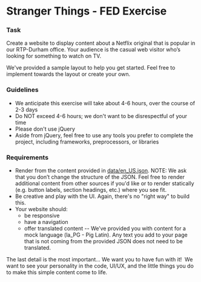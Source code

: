 # Stranger Things - FED Exercise

### Task
Create a website to display content about a Netflix original that is popular in our RTP-Durham office. Your audience is the casual web visitor who’s looking for something to watch on TV.

We've provided a sample layout to help you get started. Feel free to implement towards the layout or create your own.

### Guidelines
 - We anticipate this exercise will take about 4-6 hours, over the course of 2-3 days
 - Do NOT exceed 4-6 hours; we don't want to be disrespectful of your time
 - Please don't use jQuery
 - Aside from jQuery, feel free to use any tools you prefer to complete the project, including frameworks, preprocessors, or libraries

### Requirements
 - Render from the content provided in [data/en_US.json](./data/en_US.json).  NOTE: We ask that you don’t change the structure of the JSON. Feel free to render additional content from other sources if you'd like or to render statically (e.g. button labels, section headings, etc.) where you see fit.
 - Be creative and play with the UI. Again, there's no "right way" to build this.
 - Your website should:
    - be responsive
    - have a navigation
    - offer translated content -- We’ve provided you with content for a mock language (la_PG - Pig Latin). Any text you add to your page that is not coming from the provided JSON does not need to be translated.

The last detail is the most important... We want you to have fun with it!  We want to see your personality in the code, UI/UX, and the little things you do to make this simple content come to life.

